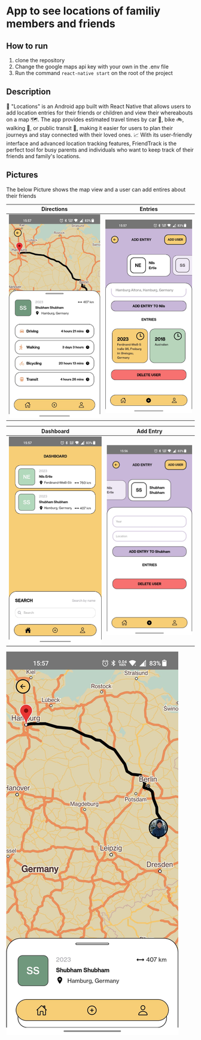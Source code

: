 
# App to see locations of familiy members and friends

## How to run
1. clone the repository
2. Change the google maps api key with your own in the .env file
3. Run the command `react-native start` on the root of the project

## Description
📍 "Locations" is an Android app built with React Native that allows users to add location entries for their friends or children and view their whereabouts on a map 🗺️. The app provides estimated travel times by car 🚗, bike 🚲, walking 🚶, or public transit 🚆, making it easier for users to plan their journeys and stay connected with their loved ones. 📈 With its user-friendly interface and advanced location tracking features, FriendTrack is the perfect tool for busy parents and individuals who want to keep track of their friends and family's locations.

## Pictures

The below Picture shows the map view and a user can add entires about their friends

| Directions           | Entries              |
| -------------------- | -------------------- |
| ![1](/showcase/1.jpeg) | ![2](/showcase/2.jpeg) |



| Dashboard            | Add Entry            |
| -------------------- | -------------------- |
| ![3](/showcase/3.jpeg) | ![4](/showcase/4.jpeg) |

![5](/showcase/5.jpeg)
